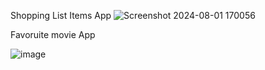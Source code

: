Shopping List Items App
![Screenshot 2024-08-01 170056](https://github.com/user-attachments/assets/0d886b70-b041-4b46-bdff-80d73621648d)


Favoruite movie App

![image](https://github.com/user-attachments/assets/3110599d-bbef-48fd-b3f5-5c9845f6e17b)
